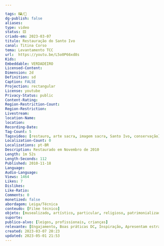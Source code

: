 ```yaml
---

tags: 🖼️/🎥️
dg-publish: false
aliases: 
type: video
status: 🟨️ 
criado-em: 2023-03-07
titulo: Restauração do Santo Ivo
canal: Titina Corso
tema: Levantamento TCC 
url:  https://youtu.be/L5o0P66xd8s
Kids: 
Embeddable: VERDADEIRO
Licensed-Content: 
Dimension: 2d
Definition: sd
Caption: FALSE
Projection: rectangular
License: youtube
Privacy-Status: public
Content-Rating: 
Region-Restriction-Count: 
Region-Restriction: 
Livestream: 
location-Name: 
location: 
Recording-Date: 
Tag-Count: 5
Tagsvideo: [restauro, arte sacra, imagem sacra, Santo Ivo, conservação]
Localization-Count: 0
Localizations: pt-BR 
Description: Restaurado em Novembro de 2010
Length: 1m 52s
Length-Seconds: 112
Published: 2010-11-18
Language: 
Audio-Language: 
Views: 1464
Likes: 7
Dislikes: 
Like-Ratio: 
Comments: 0
monetized: false
abordagem: Leiga/Técnica
conteudo: [Filme técnico]
objeto: [musealizado, artístico, particular, religioso, patrimonializado, histórico]
suporte:
publico-alvo: [leigos, profissionais, crianças]
relevante: [Engajamento, Boas práticas DC, Inspiração, Apresentam estratégias de DC, Inovações, cibercultura]
created: 2023-03-07 20:23
updated: 2023-05-01 21:53
---
```

